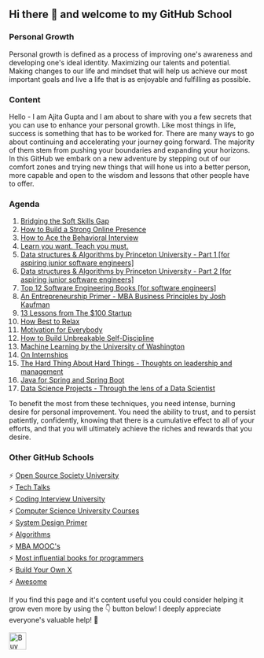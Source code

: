 ## Hi there 👋 and welcome to my GitHub School

### Personal Growth
Personal growth is defined as a process of improving one's awareness and developing one's ideal identity. Maximizing our talents and potential. Making changes to our life and mindset that will help us achieve our most important goals and live a life that is as enjoyable and fulfilling as possible.

### Content
Hello - I am Ajita Gupta and I am about to share with you a few secrets that you can use to enhance your personal growth. Like most things in life, success is something that has to be worked for. There are many ways to go about continuing and accelerating your journey going forward. The majority of them stem from pushing your boundaries and expanding your horizons. In this GitHub we embark on a new adventure by stepping out of our comfort zones and trying new things that will hone us into a better person, more capable and open to the wisdom and lessons that other people have to offer.

### Agenda
1. [Bridging the Soft Skills Gap](https://github.com/ajitagupta/bridgingthesoftskillsgap)
2. [How to Build a Strong Online Presence](https://github.com/ajitagupta/howtobuildastrongonlinepresence)
3. [How to Ace the Behavioral Interview](https://github.com/ajitagupta/howtoacethebehavioralinterview)
4. [Learn you want. Teach you must.](https://github.com/ajitagupta/learnyouwantteachyoumust)
5. [Data structures & Algorithms by Princeton University - Part 1 [for aspiring junior software engineers]](https://www.coursera.org/learn/algorithms-part1)
6. [Data structures & Algorithms by Princeton University - Part 2 [for aspiring junior software engineers]](https://www.coursera.org/learn/algorithms-part2)
7. [Top 12 Software Engineering Books [for software engineers]](https://github.com/ajitagupta/softwareengineerbooks)
8. [An Entrepreneurship Primer - MBA Business Principles by Josh Kaufman](https://github.com/ajitagupta/entrepreneurshipprimer)
9. [13 Lessons from The $100 Startup](https://github.com/ajitagupta/100dollarstartup)
10. [How Best to Relax](https://github.com/ajitagupta/relax)
11. [Motivation for Everybody](https://github.com/ajitagupta/motivationforeverybody)
12. [How to Build Unbreakable Self-Discipline](https://github.com/ajitagupta/selfdiscipline)
13. [Machine Learning by the University of Washington](https://github.com/ajitagupta/machinelearninguw)
14. [On Internships](https://github.com/ajitagupta/oninternships)
15. [The Hard Thing About Hard Things - Thoughts on leadership and management](https://github.com/ajitagupta/hardthingsabouthardthings)
16. [Java for Spring and Spring Boot](https://github.com/ajitagupta/springoncodecademy)
17. [Data Science Projects - Through the lens of a Data Scientist](https://github.com/ajitagupta/datascienceprojects/)


To benefit the most from these techniques, you need intense, burning desire for personal improvement. You need the ability to trust, and to persist patiently, confidently, knowing that there is a cumulative effect to all of your efforts, and that you will ultimately achieve the riches and rewards that you desire.

### Other GitHub Schools
⚡ [Open Source Society University](https://github.com/ossu/computer-science)<br>
⚡ [Tech Talks](https://github.com/JanVanRyswyck/awesome-talks)<br>
⚡ [Coding Interview University](https://github.com/jwasham/coding-interview-university)<br>
⚡ [Computer Science University Courses](https://github.com/prakhar1989/awesome-courses)<br>
⚡ [System Design Primer](https://github.com/donnemartin/system-design-primer)<br>
⚡ [Algorithms](https://github.com/TheAlgorithms)<br>
⚡ [MBA MOOC's](https://github.com/dperconti/MOOC-MBA)<br>
⚡ [Most influential books for programmers](https://github.com/cs-books/influential-cs-books)<br>
⚡ [Build Your Own X](https://github.com/danistefanovic/build-your-own-x)<br>
⚡ [Awesome](https://github.com/sindresorhus/awesome)

<!-- If you like what I do and want me to build more such projects, maybe consider buying me a coffee 🥺👉👈<br><br>-->
If you find this page and it's content useful you could consider helping it grow even more by using the 👇 button below!
I deeply appreciate everyone's valuable help! 🙏<br><br>
[<img src="https://cdn.buymeacoffee.com/buttons/v2/default-yellow.png" alt="Buy Me A Coffee" height="35">](https://www.buymeacoffee.com/ajita.gupta)
<!--

**ajitagupta/ajitagupta** is a ✨ _special_ ✨ repository because its `README.md` (this file) appears on your GitHub profile.


Here are some ideas to get you started:

- 🔭 I’m currently working on ...
- 🌱 I’m currently learning ...
- 👯 I’m looking to collaborate on ...
- 🤔 I’m looking for help with ...
- 💬 Ask me about ...
- 📫 How to reach me: ...
- 😄 Pronouns: ...
- ⚡ Fun fact: ...
-->
